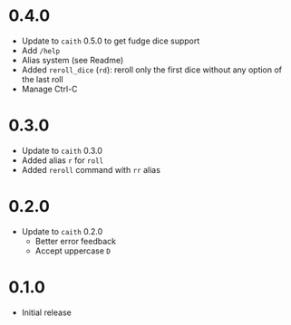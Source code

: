 # 0.4.0
- Update to `caith` 0.5.0 to get fudge dice support
- Add `/help`
- Alias system (see Readme)
- Added `reroll_dice` (`rd`): reroll only the first dice without any option of the last
  roll
- Manage Ctrl-C

# 0.3.0
- Update to `caith` 0.3.0
- Added alias `r` for `roll`
- Added `reroll` command with `rr` alias

# 0.2.0
- Update to `caith` 0.2.0
    - Better error feedback
    - Accept uppercase `D`

# 0.1.0
- Initial release